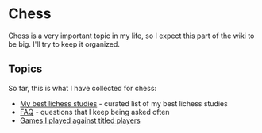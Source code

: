 # Chess

Chess is a very important topic in my life, so I expect this part of the wiki to be big. I'll try to keep it organized.

## Topics

So far, this is what I have collected for chess:

 - [My best lichess studies](studies.md) - curated list of my best lichess studies
 - [FAQ](faq.md) - questions that I keep being asked often
 - [Games I played against titled players](titled.md)
